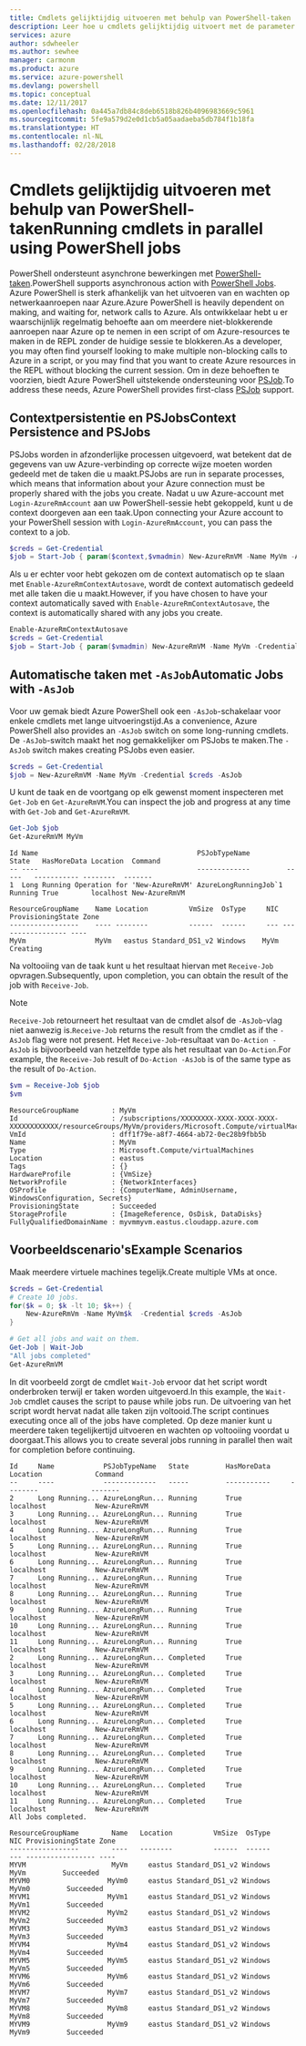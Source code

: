 ```yaml
---
title: Cmdlets gelijktijdig uitvoeren met behulp van PowerShell-taken
description: Leer hoe u cmdlets gelijktijdig uitvoert met de parameter -AsJob.
services: azure
author: sdwheeler
ms.author: sewhee
manager: carmonm
ms.product: azure
ms.service: azure-powershell
ms.devlang: powershell
ms.topic: conceptual
ms.date: 12/11/2017
ms.openlocfilehash: 0a445a7db84c8deb6518b826b4096983669c5961
ms.sourcegitcommit: 5fe9a579d2e0d1cb5a05aadaeba5db784f1b18fa
ms.translationtype: HT
ms.contentlocale: nl-NL
ms.lasthandoff: 02/28/2018
---
```

# <a name="running-cmdlets-in-parallel-using-powershell-jobs"></a><span data-ttu-id="44b99-103">Cmdlets gelijktijdig uitvoeren met behulp van PowerShell-taken</span><span class="sxs-lookup"><span data-stu-id="44b99-103">Running cmdlets in parallel using PowerShell jobs</span></span>

<span data-ttu-id="44b99-104">PowerShell ondersteunt asynchrone bewerkingen met [PowerShell-taken](/powershell/module/microsoft.powershell.core/about/about_jobs).</span><span class="sxs-lookup"><span data-stu-id="44b99-104">PowerShell supports asynchronous action with [PowerShell Jobs](/powershell/module/microsoft.powershell.core/about/about_jobs).</span></span>
<span data-ttu-id="44b99-105">Azure PowerShell is sterk afhankelijk van het uitvoeren van en wachten op netwerkaanroepen naar Azure.</span><span class="sxs-lookup"><span data-stu-id="44b99-105">Azure PowerShell is heavily dependent on making, and waiting for, network calls to Azure.</span></span> <span data-ttu-id="44b99-106">Als ontwikkelaar hebt u er waarschijnlijk regelmatig behoefte aan om meerdere niet-blokkerende aanroepen naar Azure op te nemen in een script of om Azure-resources te maken in de REPL zonder de huidige sessie te blokkeren.</span><span class="sxs-lookup"><span data-stu-id="44b99-106">As a developer, you may often find yourself looking to make multiple non-blocking calls to Azure in a script, or you may find that you want to create Azure resources in the REPL without blocking the current session.</span></span> <span data-ttu-id="44b99-107">Om in deze behoeften te voorzien, biedt Azure PowerShell uitstekende ondersteuning voor [PSJob](/powershell/module/microsoft.powershell.core/about/about_jobs).</span><span class="sxs-lookup"><span data-stu-id="44b99-107">To address these needs, Azure PowerShell provides first-class [PSJob](/powershell/module/microsoft.powershell.core/about/about_jobs) support.</span></span>

## <a name="context-persistence-and-psjobs"></a><span data-ttu-id="44b99-108">Contextpersistentie en PSJobs</span><span class="sxs-lookup"><span data-stu-id="44b99-108">Context Persistence and PSJobs</span></span>

<span data-ttu-id="44b99-109">PSJobs worden in afzonderlijke processen uitgevoerd, wat betekent dat de gegevens van uw Azure-verbinding op correcte wijze moeten worden gedeeld met de taken die u maakt.</span><span class="sxs-lookup"><span data-stu-id="44b99-109">PSJobs are run in separate processes, which means that information about your Azure connection must be properly shared with the jobs you create.</span></span> <span data-ttu-id="44b99-110">Nadat u uw Azure-account met `Login-AzureRmAccount` aan uw PowerShell-sessie hebt gekoppeld, kunt u de context doorgeven aan een taak.</span><span class="sxs-lookup"><span data-stu-id="44b99-110">Upon connecting your Azure account to your PowerShell session with `Login-AzureRmAccount`, you can pass the context to a job.</span></span>

```powershell
$creds = Get-Credential
$job = Start-Job { param($context,$vmadmin) New-AzureRmVM -Name MyVm -AzureRmContext $context -Credential $vmadmin} -Arguments (Get-AzureRmContext),$creds
```

<span data-ttu-id="44b99-111">Als u er echter voor hebt gekozen om de context automatisch op te slaan met `Enable-AzureRmContextAutosave`, wordt de context automatisch gedeeld met alle taken die u maakt.</span><span class="sxs-lookup"><span data-stu-id="44b99-111">However, if you have chosen to have your context automatically saved with `Enable-AzureRmContextAutosave`, the context is automatically shared with any jobs you create.</span></span>

```powershell
Enable-AzureRmContextAutosave
$creds = Get-Credential
$job = Start-Job { param($vmadmin) New-AzureRmVM -Name MyVm -Credential $vmadmin} -Arguments $creds
```

## <a name="automatic-jobs-with--asjob"></a><span data-ttu-id="44b99-112">Automatische taken met `-AsJob`</span><span class="sxs-lookup"><span data-stu-id="44b99-112">Automatic Jobs with `-AsJob`</span></span>

<span data-ttu-id="44b99-113">Voor uw gemak biedt Azure PowerShell ook een `-AsJob`-schakelaar voor enkele cmdlets met lange uitvoeringstijd.</span><span class="sxs-lookup"><span data-stu-id="44b99-113">As a convenience, Azure PowerShell also provides an `-AsJob` switch on some long-running cmdlets.</span></span>
<span data-ttu-id="44b99-114">De `-AsJob`-switch maakt het nog gemakkelijker om PSJobs te maken.</span><span class="sxs-lookup"><span data-stu-id="44b99-114">The `-AsJob` switch makes creating PSJobs even easier.</span></span>

```powershell
$creds = Get-Credential
$job = New-AzureRmVM -Name MyVm -Credential $creds -AsJob
```

<span data-ttu-id="44b99-115">U kunt de taak en de voortgang op elk gewenst moment inspecteren met `Get-Job` en `Get-AzureRmVM`.</span><span class="sxs-lookup"><span data-stu-id="44b99-115">You can inspect the job and progress at any time with `Get-Job` and `Get-AzureRmVM`.</span></span>

```powershell
Get-Job $job
Get-AzureRmVM MyVm
```

```Output
Id Name                                       PSJobTypeName         State   HasMoreData Location  Command
-- ----                                       -------------         -----   ----------- --------  -------
1  Long Running Operation for 'New-AzureRmVM' AzureLongRunningJob`1 Running True        localhost New-AzureRmVM

ResourceGroupName    Name Location          VmSize  OsType     NIC ProvisioningState Zone
-----------------    ---- --------          ------  ------     --- ----------------- ----
MyVm                 MyVm   eastus Standard_DS1_v2 Windows    MyVm          Creating
```

<span data-ttu-id="44b99-116">Na voltooiing van de taak kunt u het resultaat hiervan met `Receive-Job` opvragen.</span><span class="sxs-lookup"><span data-stu-id="44b99-116">Subsequently, upon completion, you can obtain the result of the job with `Receive-Job`.</span></span>

> [!NOTE]
> <span data-ttu-id="44b99-117">`Receive-Job` retourneert het resultaat van de cmdlet alsof de `-AsJob`-vlag niet aanwezig is.</span><span class="sxs-lookup"><span data-stu-id="44b99-117">`Receive-Job` returns the result from the cmdlet as if the `-AsJob` flag were not present.</span></span>
> <span data-ttu-id="44b99-118">Het `Receive-Job`-resultaat van `Do-Action -AsJob` is bijvoorbeeld van hetzelfde type als het resultaat van `Do-Action`.</span><span class="sxs-lookup"><span data-stu-id="44b99-118">For example, the `Receive-Job` result of `Do-Action -AsJob` is of the same type as the result of `Do-Action`.</span></span>

```powershell
$vm = Receive-Job $job
$vm
```

```Output
ResourceGroupName        : MyVm
Id                       : /subscriptions/XXXXXXXX-XXXX-XXXX-XXXX-XXXXXXXXXXXX/resourceGroups/MyVm/providers/Microsoft.Compute/virtualMachines/MyVm
VmId                     : dff1f79e-a8f7-4664-ab72-0ec28b9fbb5b
Name                     : MyVm
Type                     : Microsoft.Compute/virtualMachines
Location                 : eastus
Tags                     : {}
HardwareProfile          : {VmSize}
NetworkProfile           : {NetworkInterfaces}
OSProfile                : {ComputerName, AdminUsername, WindowsConfiguration, Secrets}
ProvisioningState        : Succeeded
StorageProfile           : {ImageReference, OsDisk, DataDisks}
FullyQualifiedDomainName : myvmmyvm.eastus.cloudapp.azure.com
```

## <a name="example-scenarios"></a><span data-ttu-id="44b99-119">Voorbeeldscenario's</span><span class="sxs-lookup"><span data-stu-id="44b99-119">Example Scenarios</span></span>

<span data-ttu-id="44b99-120">Maak meerdere virtuele machines tegelijk.</span><span class="sxs-lookup"><span data-stu-id="44b99-120">Create multiple VMs at once.</span></span>

```powershell
$creds = Get-Credential
# Create 10 jobs.
for($k = 0; $k -lt 10; $k++) {
    New-AzureRmVm -Name MyVm$k  -Credential $creds -AsJob
}

# Get all jobs and wait on them.
Get-Job | Wait-Job
"All jobs completed"
Get-AzureRmVM
```

<span data-ttu-id="44b99-121">In dit voorbeeld zorgt de cmdlet `Wait-Job` ervoor dat het script wordt onderbroken terwijl er taken worden uitgevoerd.</span><span class="sxs-lookup"><span data-stu-id="44b99-121">In this example, the `Wait-Job` cmdlet causes the script to pause while jobs run.</span></span> <span data-ttu-id="44b99-122">De uitvoering van het script wordt hervat nadat alle taken zijn voltooid.</span><span class="sxs-lookup"><span data-stu-id="44b99-122">The script continues executing once all of the jobs have completed.</span></span> <span data-ttu-id="44b99-123">Op deze manier kunt u meerdere taken tegelijkertijd uitvoeren en wachten op voltooiing voordat u doorgaat.</span><span class="sxs-lookup"><span data-stu-id="44b99-123">This allows you to create several jobs running in parallel then wait for completion before continuing.</span></span>

```Output
Id     Name            PSJobTypeName   State         HasMoreData     Location             Command
--     ----            -------------   -----         -----------     --------             -------
2      Long Running... AzureLongRun... Running       True            localhost            New-AzureRmVM
3      Long Running... AzureLongRun... Running       True            localhost            New-AzureRmVM
4      Long Running... AzureLongRun... Running       True            localhost            New-AzureRmVM
5      Long Running... AzureLongRun... Running       True            localhost            New-AzureRmVM
6      Long Running... AzureLongRun... Running       True            localhost            New-AzureRmVM
7      Long Running... AzureLongRun... Running       True            localhost            New-AzureRmVM
8      Long Running... AzureLongRun... Running       True            localhost            New-AzureRmVM
9      Long Running... AzureLongRun... Running       True            localhost            New-AzureRmVM
10     Long Running... AzureLongRun... Running       True            localhost            New-AzureRmVM
11     Long Running... AzureLongRun... Running       True            localhost            New-AzureRmVM
2      Long Running... AzureLongRun... Completed     True            localhost            New-AzureRmVM
3      Long Running... AzureLongRun... Completed     True            localhost            New-AzureRmVM
4      Long Running... AzureLongRun... Completed     True            localhost            New-AzureRmVM
5      Long Running... AzureLongRun... Completed     True            localhost            New-AzureRmVM
6      Long Running... AzureLongRun... Completed     True            localhost            New-AzureRmVM
7      Long Running... AzureLongRun... Completed     True            localhost            New-AzureRmVM
8      Long Running... AzureLongRun... Completed     True            localhost            New-AzureRmVM
9      Long Running... AzureLongRun... Completed     True            localhost            New-AzureRmVM
10     Long Running... AzureLongRun... Completed     True            localhost            New-AzureRmVM
11     Long Running... AzureLongRun... Completed     True            localhost            New-AzureRmVM
All Jobs completed.

ResourceGroupName        Name   Location          VmSize  OsType           NIC ProvisioningState Zone
-----------------        ----   --------          ------  ------           --- ----------------- ----
MYVM                     MyVm     eastus Standard_DS1_v2 Windows          MyVm         Succeeded
MYVM0                   MyVm0     eastus Standard_DS1_v2 Windows         MyVm0         Succeeded
MYVM1                   MyVm1     eastus Standard_DS1_v2 Windows         MyVm1         Succeeded
MYVM2                   MyVm2     eastus Standard_DS1_v2 Windows         MyVm2         Succeeded
MYVM3                   MyVm3     eastus Standard_DS1_v2 Windows         MyVm3         Succeeded
MYVM4                   MyVm4     eastus Standard_DS1_v2 Windows         MyVm4         Succeeded
MYVM5                   MyVm5     eastus Standard_DS1_v2 Windows         MyVm5         Succeeded
MYVM6                   MyVm6     eastus Standard_DS1_v2 Windows         MyVm6         Succeeded
MYVM7                   MyVm7     eastus Standard_DS1_v2 Windows         MyVm7         Succeeded
MYVM8                   MyVm8     eastus Standard_DS1_v2 Windows         MyVm8         Succeeded
MYVM9                   MyVm9     eastus Standard_DS1_v2 Windows         MyVm9         Succeeded
```
